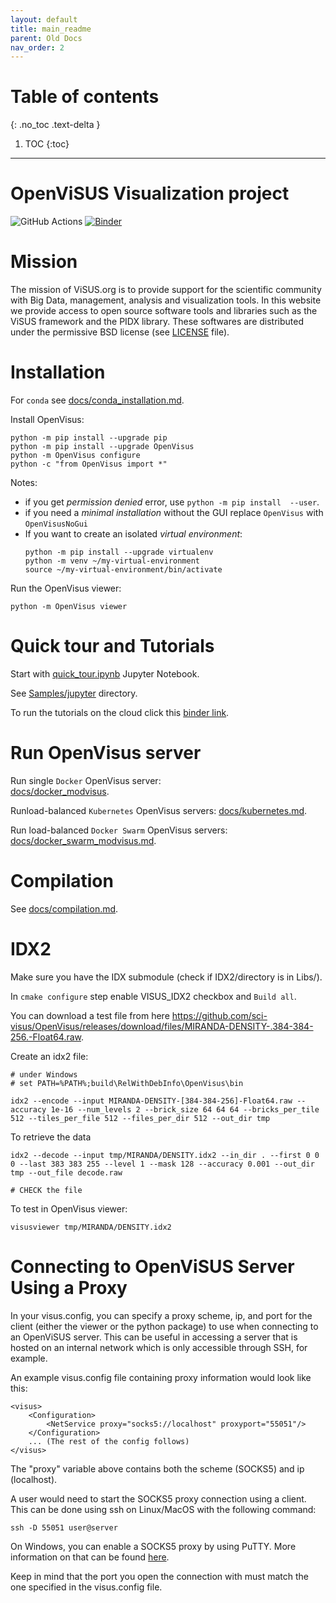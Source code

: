 ```yaml
---
layout: default
title: main_readme
parent: Old Docs
nav_order: 2
---
```


# Table of contents
{: .no_toc .text-delta }

1. TOC
{:toc}

---

# OpenViSUS Visualization project  
     
![GitHub Actions](https://github.com/sci-visus/OpenVisus/workflows/BuildOpenVisus/badge.svg)
[![Binder](https://mybinder.org/badge_logo.svg)](https://mybinder.org/v2/gh/sci-visus/OpenVisus/master?filepath=Samples%2Fjupyter)


      
 
# Mission

The mission of ViSUS.org is to provide support for the scientific community with Big Data, management, analysis and visualization tools.
In this website we provide access to open source software tools and libraries such as the ViSUS framework and the PIDX library.
These softwares are distributed under the permissive BSD license (see [LICENSE](https://github.com/sci-visus/OpenVisus/tree/master/LICENSE) file).

# Installation

For `conda` see 
[docs/conda_installation.md](https://github.com/sci-visus/OpenVisus/blob/master/docs/conda_installation.md).


Install OpenVisus:

```
python -m pip install --upgrade pip
python -m pip install --upgrade OpenVisus
python -m OpenVisus configure 
python -c "from OpenVisus import *"
```

Notes:
- if you get *permission denied* error, use `python -m pip install  --user`.
- if you need a *minimal installation* without the GUI replace `OpenVisus` with `OpenVisusNoGui`
- If you want to create an isolated *virtual environment*:
	```
	python -m pip install --upgrade virtualenv
	python -m venv ~/my-virtual-environment
	source ~/my-virtual-environment/bin/activate
	```

Run the OpenVisus viewer:

```
python -m OpenVisus viewer
```

# Quick tour and Tutorials

Start with 
[quick_tour.ipynb](https://github.com/sci-visus/OpenVisus/blob/master/Samples/jupyter/quick_tour.ipynb) 
Jupyter Notebook.

See 
[Samples/jupyter](https://github.com/sci-visus/OpenVisus/tree/master/Samples/jupyter)
directory. 

To run the tutorials on the cloud click this [binder link](https://mybinder.org/v2/gh/sci-visus/OpenVisus/master?filepath=Samples%2Fjupyter).


# Run OpenVisus server

Run single `Docker` OpenVisus server:  
[docs/docker_modvisus](https://github.com/sci-visus/OpenVisus/blob/master/docs/docker_modvisus.md).

Runload-balanced `Kubernetes` OpenVisus servers: 
[docs/kubernetes.md](https://github.com/sci-visus/OpenVisus/blob/master/docs/kubernetes.md).


Run load-balanced `Docker Swarm` OpenVisus servers: 
[docs/docker_swarm_modvisus.md](https://github.com/sci-visus/OpenVisus/blob/master/docs/docker_swarm_modvisus.md).



# Compilation

See [docs/compilation.md](https://github.com/sci-visus/OpenVisus/blob/master/docs/compilation.md).


# IDX2

Make sure you have the IDX submodule (check if IDX2/directory is in Libs/).

In `cmake configure` step enable VISUS_IDX2 checkbox and `Build all`.

You can download a test file from here https://github.com/sci-visus/OpenVisus/releases/download/files/MIRANDA-DENSITY-.384-384-256.-Float64.raw.

Create an idx2 file:

```
# under Windows
# set PATH=%PATH%;build\RelWithDebInfo\OpenVisus\bin

idx2 --encode --input MIRANDA-DENSITY-[384-384-256]-Float64.raw --accuracy 1e-16 --num_levels 2 --brick_size 64 64 64 --bricks_per_tile 512 --tiles_per_file 512 --files_per_dir 512 --out_dir tmp
```

To retrieve the data

```
idx2 --decode --input tmp/MIRANDA/DENSITY.idx2 --in_dir . --first 0 0 0 --last 383 383 255 --level 1 --mask 128 --accuracy 0.001 --out_dir tmp --out_file decode.raw

# CHECK the file 
```

To test in OpenVisus viewer:

```
visusviewer tmp/MIRANDA/DENSITY.idx2
``` 

# Connecting to OpenViSUS Server Using a Proxy

In your visus.config, you can specify a proxy scheme, ip, and port for the client (either the viewer or the python package) to use when connecting to an OpenViSUS server. This can be useful in accessing a server that is hosted on an internal network which is only accessible through SSH, for example.

An example visus.config file containing proxy information would look like this:

```
<visus>
	<Configuration>
		<NetService proxy="socks5://localhost" proxyport="55051"/>
	</Configuration>
	... (The rest of the config follows)
</visus>
```

The "proxy" variable above contains both the scheme (SOCKS5) and ip (localhost).

A user would need to start the SOCKS5 proxy connection using a client. This can be done using ssh on Linux/MacOS with the following command:

```
ssh -D 55051 user@server
```

On Windows, you can enable a SOCKS5 proxy by using PuTTY. More information on that can be found [here](https://www.simplified.guide/putty/create-socks-proxy).

Keep in mind that the port you open the connection with must match the one specified in the visus.config file.